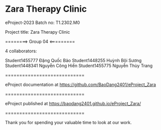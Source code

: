 Zara Therapy Clinic
============================

eProject-2023 Batch no: T1.2302.M0

Project title: Zara Therapy Clinic

========> Group 04 <=========

4 collaborators:

Student1455777  Đặng Quốc Bảo
Student1448255  Huỳnh Bội Sương
Student1448341  Nguyễn Công Hiển
Student1455775  Nguyễn Thùy Trang

============================

eProject documentation at https://github.com/BaoDang2401/eProject_Zara

============================

eProject published at https://baodang2401.github.io/eProject_Zara/

============================

Thank you for spending your valuable time to look at our work.
